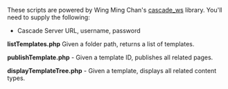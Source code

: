
These scripts are powered by Wing Ming Chan's [cascade_ws](http://www.upstate.edu/cascade-admin/projects/web-services/index.php) library.
You'll need to supply the following:
* Cascade Server URL, username, password

**listTemplates.php** Given a folder path, returns a list of templates.

**publishTemplate.php** - Given a template ID, publishes all related pages.

**displayTemplateTree.php** - Given a template, displays all related content types.